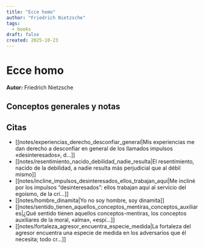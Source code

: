 ```yaml
---
title: "Ecce homo"
author: "Friedrich Nietzsche"
tags:
  - books
draft: false
created: 2025-10-23
---
```


# Ecce homo

**Autor:** Friedrich Nietzsche


## Conceptos generales y notas



## Citas
- [[notes/experiencias_derecho_desconfiar_general|Mis experiencias me dan derecho a desconfiar en general de los llamados impulsos «desinteresados», d...]]
- [[notes/resentimiento_nacido_debilidad_nadie_resulta|El resentimiento, nacido de la debilidad, a nadie resulta más perjudicial que al débil mismo]]
- [[notes/incline_impulsos_desinteresados_ellos_trabajan_aqui|Me incliné por los impulsos “desinteresados”: ellos trabajan aquí al servicio del egoísmo, de la crí...]]
- [[notes/hombre_dinamita|Yo no soy hombre, soy dinamita]]
- [[notes/sentido_tienen_aquellos_conceptos_mentiras_conceptos_auxiliares|¿Qué sentido tienen aquellos conceptos-mentiras, los conceptos auxiliares
de la moral, «alma», «espí...]]
- [[notes/fortaleza_agresor_encuentra_especie_medida|La fortaleza del agresor encuentra una especie de medida en los adversarios que él necesita; todo cr...]]
